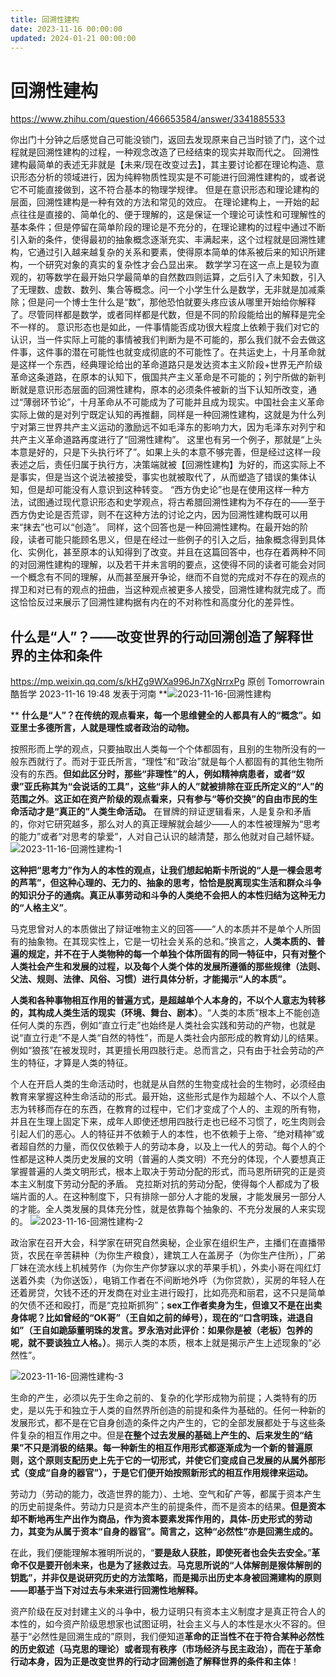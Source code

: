 ```yaml
---
title: 回溯性建构
date: 2023-11-16 00:00:00
updated: 2024-01-21 00:00:00
---
```



# 回溯性建构

https://www.zhihu.com/question/466653584/answer/3341885533

你出门十分钟之后感觉自己可能没锁门，返回去发现原来自己当时锁了门，这个过程就是回溯性建构的过程，一种观念改造了已经结束的现实并取而代之。
回溯性建构最简单的表述无非就是【未来/现在改变过去】，其主要讨论都在理论构造、意识形态分析的领域进行，因为纯粹物质性现实是不可能进行回溯性建构的，或者说它不可能直接做到，这不符合基本的物理学规律。
但是在意识形态和理论建构的层面，回溯性建构是一种有效的方法和常见的效应。
在理论建构上，一开始的起点往往是直接的、简单化的、便于理解的，这是保证一个理论可读性和可理解性的基本条件；但是停留在简单阶段的理论是不充分的，在理论建构的过程中通过不断引入新的条件，使得最初的抽象概念逐渐充实、丰满起来，这个过程就是回溯性建构，它通过引入越来越复杂的关系和要素，使得原本简单的体系被后来的知识所建构，一个研究对象的真实的复杂性才会凸显出来。
数学学习在这一点上是较为直观的，初等数学在最开始只学最简单的自然数四则运算，之后引入了未知数，引入了无理数、虚数、数列、集合等概念。问一个小学生什么是数学，无非就是加减乘除；但是问一个博士生什么是“数”，那他恐怕就要头疼应该从哪里开始给你解释了。尽管同样都是数学，或者同样都是代数，但是不同的阶段能给出的解释是完全不一样的。
意识形态也是如此，一件事情能否成功很大程度上依赖于我们对它的认识，当一件实际上可能的事情被我们判断为是不可能的，那么我们就不会去做这件事，这件事的潜在可能性也就变成彻底的不可能性了。在共运史上，十月革命就是这样一个东西，经典理论给出的革命道路只是发达资本主义阶段+世界无产阶级革命这条道路，在原本的认知下，俄国共产主义革命是不可能的；列宁所做的新判断就是意识形态层面的回溯性建构，原本的必须条件被新的当下认知所改变，通过“薄弱环节论”，十月革命从不可能成为了可能并且成为现实。中国社会主义革命实际上做的是对列宁既定认知的再推翻，同样是一种回溯性建构，这就是为什么列宁对第三世界共产主义运动的激励远不如毛泽东的影响力大，因为毛泽东对列宁和共产主义革命道路再度进行了“回溯性建构”。
这里也有另一个例子，那就是“上头本意是好的，只是下头执行坏了”。如果上头的本意不够完善，但是经过这样一段表述之后，责任归属于执行方，决策端就被【回溯性建构】为好的，而这实际上不是事实，但是当这个说法被接受，事实也就被取代了，从而塑造了错误的集体认知，但是却可能没有人意识到这种转变。
“西方伪史论”也是在使用这样一种方法，试图通过现代意识形态和史学观点，将古希腊回溯性建构为不存在的——至于西方伪史论是否荒谬，则不在这种方法的讨论之内，因为回溯性建构既可以用来“抹去”也可以“创造”。
同样，这个回答也是一种回溯性建构。在最开始的阶段，读者可能只能顾名思义，但是在经过一些例子的引入之后，抽象概念得到具体化、实例化，甚至原本的认知得到了改变。并且在这篇回答中，也存在着两种不同的对回溯性建构的理解，以及若干并未言明的要点，这使得不同的读者可能会对同一个概念有不同的理解，从而甚至展开争论，继而不自觉的完成对不存在的观点的捍卫和对已有的观点的扭曲，当这种观点被更多人接受，回溯性建构就完成了。而这恰恰反过来展示了回溯性建构据有内在的不对称性和高度分化的差异性。

## 什么是“人”？——改变世界的行动回溯创造了解释世界的主体和条件
https://mp.weixin.qq.com/s/kHZg9WXa996Jn7XgNrrxPg
原创 Tomorrowrain 酷哲学 2023-11-16 19:48 发表于河南
**![2023-11-16-回溯性建构](assets/2023-11-16-回溯性建构.png)

**
**什么是“人”？在传统的观点看来，每一个思维健全的人都具有人的“概念”。如亚里士多德所言，人就是理性或者政治的动物。**

按照形而上学的观点，只要抽取出人类每一个个体都固有，且别的生物所没有的一般东西就行了。而对于亚氏所言，“理性”和“政治”就是每个人都固有的其他生物所没有的东西。**但如此区分时，那些“非理性”的人，例如精神病患者，或者“奴隶”亚氏称其为“会说话的工具”，这些“非人的人”就被排除在亚氏所定义的“人”的范围之外**。**这正如在资产阶级的观点看来，只有参与“等价交换”的自由市民的生命活动才是“真正的”人类生命活动。**
在冒牌的辩证逻辑看来，人是复杂和矛盾的，你对它研究越多，那么对人的真正理解就会越少——人的本性被理解为“思考的能力”或者“对思考的挚爱”，人对自己认识的越清楚，那么他就对自己越怀疑。
![2023-11-16-回溯性建构-1](assets/2023-11-16-回溯性建构-1.png)

**这种把“思考力”作为人的本性的观点，让我们想起帕斯卡所说的“人是一棵会思考的芦苇”，但这种心理的、无力的、抽象的思考，恰恰是脱离现实生活和群众斗争的知识分子的通病。真正从事劳动和斗争的人类绝不会把人的本性归结为这种无力的“人格主义”**。

马克思曾对人的本质做出了辩证唯物主义的回答——“人的本质并不是单个人所固有的抽象物。在其现实性上，它是一切社会关系的总和。”换言之，**人类本质的、普遍的规定，并不在于人类物种的每一个单独个体所固有的同一特征中，只有对整个人类社会产生和发展的过程，以及每个人类个体的发展所遵循的那些规律（法则、父法、规则、法律、风俗、习惯）进行具体分析，才能揭示“人的本质”。**

**人类和各种事物相互作用的普遍方式，是超越单个人本身的，不以个人意志为转移的，其构成人类生活的现实（环境、舞台、剧本）**。“人类的本质”根本上不能创造任何人类的东西，例如“直立行走”也始终是人类社会实践和劳动的产物，也就是说“直立行走”不是人类“自然的特性”，而是人类社会内部形成的教育幼儿的结果。例如“狼孩”在被发现时，其更擅长用四肢行走。总而言之，只有由于社会劳动的产生的特征，才算是人类的特征。

个人在开启人类的生命活动时，也就是从自然的生物变成社会的生物时，必须经由教育来掌握这种生命活动的形式。最开始，这些形式是作为超越个人、不以个人意志为转移而存在的东西，在教育的过程中，它们才变成了个人的、主观的所有物，并且在生理上固定下来，成年人即使还想用四肢行走也已经不习惯了，吃生肉则会引起人们的恶心。人的特征并不依赖于人的本性，也不依赖于上帝、“绝对精神”或者超自然的力量，而仅仅依赖于人的劳动本身，以及上一代人的劳动。每个人的个性都是这种人类历史发展的文明（普遍的人类文明）不充分的体现，个人要想真正掌握普遍的人类文明形式，根本上取决于劳动分配的形式，而马恩所研究的正是资本主义制度下劳动分配的矛盾。
克拉斯对抗的劳动分配，使得每个人都成为了极端片面的人。在这种制度下，只有排除一部分人才能的发展，才能发展另一部分人的才能。全人类发展的具体充分性，就是依靠每个抽象的、不充分发展的人来实现的。
![2023-11-16-回溯性建构-2](assets/2023-11-16-回溯性建构-2.png)

政治家在召开大会，科学家在研究自然奥秘，企业家在组织生产，主播们在直播带货，农民在辛苦耕种（为你生产粮食），建筑工人在盖房子（为你生产住所），厂弟厂妹在流水线上机械劳作（为你生产你梦寐以求的苹果手机），外卖小哥在闯红灯送着外卖（为你送饭），电销工作者在不间断地外呼（为你贷款），买房的年轻人在还着房贷，欠钱不还的开发商在对业主进行殴打，比如亮亮和丽君，这不只是简单的欠债不还和殴打，而是“克拉斯抓狗”；**sex工作者卖身为生，但谁又不是在出卖身体呢？比如曾经的“OK哥”（**王自如之前的绰号**），现在的“口含明珠，进退自如”（**王自如跪舔董明珠的发言。罗永浩对此评价：如果你是被（老板）包养的呢，就不要谈独立人格。**）**。揭示人类的本质，根本上就是揭示产生上述现象的“必然性”。

![2023-11-16-回溯性建构-3](assets/2023-11-16-回溯性建构-3.png)

生命的产生，必须以先于生命之前的、复杂的化学形成物为前提；人类特有的历史，是以先于和独立于人类的自然界所创造的前提和条件为基础的。任何一种新的发展形式，都不是在它自身创造的条件之内产生的，它的全部发展都处于与这些条件复杂的相互作用之中。但是**在整个过去发展的基础上产生的、后来发生的“结果”不只是消极的结果。每一种新生的相互作用形式都逐渐成为一个新的普遍原则，这个原则支配历史上先于它的一切形式，并使它们变成自己发展的从属外部形式（变成“自身的器官”），于是它们便开始按照新形式的相互作用规律来运动。**

劳动力（劳动的能力，改造世界的能力）、土地、空气和矿产等，都属于资本产生的历史前提条件。劳动力只是资本产生的前提条件，而不是资本的结果。**但是资本却不断地再生产出作为商品，作为资本要素发挥作用的，具体-历史形式的劳动力，其变为从属于资本“自身的器官”。简言之，这种“必然性”亦是回溯生成的。**

在此，我们便能理解本雅明所说的，“**要是敌人获胜，即使死者也会失去安全。**”**革命不仅是要开创未来，也是为了拯救过去**。**马克思所说的“人体解剖是猴体解剖的钥匙”，并非仅是说研究历史的方法策略，而是揭示出历史本身被回溯建构的原则——即基于当下对过去与未来进行回溯性地解释。**

资产阶级在反对封建主义的斗争中，极力证明只有资本主义制度才是真正符合人的本性的，如今资产阶级思想家也试图证明，社会主义与人的本性是水火不容的。但基于“必然性是回溯生成的”原则，我们便知道**革命的正当性不在于符合某种必然性的历史叙述（马克思的理论）或者现有秩序（市场经济与民主政治），而在于革命行动本身，因为正是改变世界的行动才回溯创造了解释世界的条件和主体**！
